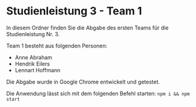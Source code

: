 # Studienleistung 3 - Team 1

In diesem Ordner finden Sie die Abgabe des ersten Teams für die Studienleistung Nr. 3.

Team 1 besteht aus folgenden Personen:

-   Anne Abraham
-   Hendrik Eilers
-   Lennart Hoffmann

Die Abgabe wurde in Google Chrome entwickelt und getestet.

Die Anwendung lässt sich mit dem folgenden Befehl starten: `npm i && npm start`
